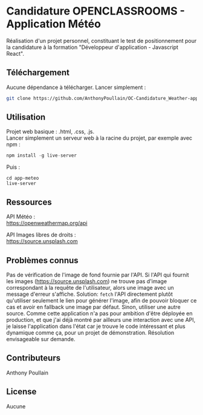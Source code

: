 # Candidature OPENCLASSROOMS - Application Météo

Réalisation d'un projet personnel, constituant le test de positionnement pour la candidature à la formation "Développeur d'application - Javascript React".

## Téléchargement
 
Aucune dépendance à télécharger. Lancer simplement :

```bash
git clone https://github.com/AnthonyPoullain/OC-Candidature_Weather-app.git
```

## Utilisation
Projet web basique : .html, .css, .js.<br>Lancer simplement un serveur web à la racine du projet, par exemple avec npm : 

```python
npm install -g live-server
```
Puis :
```
cd app-meteo
live-server
```
## Ressources
API Météo :<br>https://openweathermap.org/api

API Images libres de droits :<br>https://source.unsplash.com

## Problèmes connus
Pas de vérification de l'image de fond fournie par l'API. Si l'API qui fournit les images (https://source.unsplash.com) ne trouve pas d'image correspondant à la requête de l'utilisateur, alors une image avec un message d'erreur s'affiche. Solution: `fetch` l'API directement plutôt qu'utiliser seulement le lien pour générer l'image, afin de pouvoir bloquer ce cas et avoir en fallback une image par défaut. Sinon, utiliser une autre source. Comme cette application n'a pas pour ambition d'être déployée en production, et que j'ai déjà montré par ailleurs une interaction avec une API, je laisse l'application dans l'état car je trouve le code intéressant et plus dynamique comme ça, pour un projet de démonstration. Résolution envisageable sur demande.

## Contributeurs
Anthony Poullain

## License
Aucune
